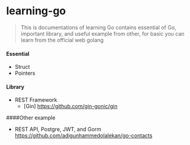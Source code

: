 # learning-go

> This is documentations of learning Go
> contains essential of Go, important library, and useful example from other,
> for basic you can learn from the official web golang

#### Essential

- Struct
- Pointers

#### Library

- REST Framework
  - [Gin] https://github.com/gin-gonic/gin

####Other example

- REST API, Postgre, JWT, and Gorm
  https://github.com/adigunhammedolalekan/go-contacts
